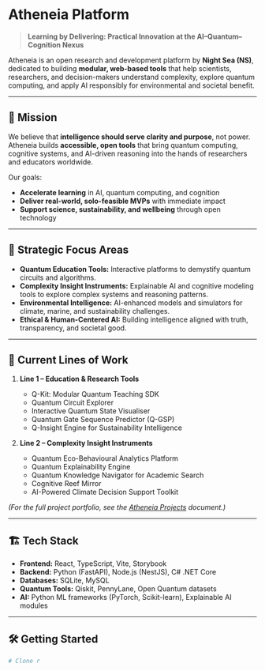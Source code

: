 # Atheneia Platform

> **Learning by Delivering: Practical Innovation at the AI–Quantum–Cognition Nexus**

Atheneia is an open research and development platform by **Night Sea (NS)**, dedicated to building **modular, web-based tools** that help scientists, researchers, and decision-makers understand complexity, explore quantum computing, and apply AI responsibly for environmental and societal benefit.

---

## 🌌 Mission

We believe that **intelligence should serve clarity and purpose**, not power.  
Atheneia builds **accessible, open tools** that bring quantum computing, cognitive systems, and AI-driven reasoning into the hands of researchers and educators worldwide.

Our goals:

- **Accelerate learning** in AI, quantum computing, and cognition  
- **Deliver real-world, solo-feasible MVPs** with immediate impact  
- **Support science, sustainability, and wellbeing** through open technology

---

## 🧭 Strategic Focus Areas

- **Quantum Education Tools:** Interactive platforms to demystify quantum circuits and algorithms.  
- **Complexity Insight Instruments:** Explainable AI and cognitive modeling tools to explore complex systems and reasoning patterns.  
- **Environmental Intelligence:** AI-enhanced models and simulators for climate, marine, and sustainability challenges.  
- **Ethical & Human-Centered AI:** Building intelligence aligned with truth, transparency, and societal good.

---

## 🚀 Current Lines of Work

1. **Line 1 – Education & Research Tools**
   - Q-Kit: Modular Quantum Teaching SDK
   - Quantum Circuit Explorer
   - Interactive Quantum State Visualiser
   - Quantum Gate Sequence Predictor (Q-GSP)
   - Q-Insight Engine for Sustainability Intelligence

2. **Line 2 – Complexity Insight Instruments**
   - Quantum Eco-Behavioural Analytics Platform
   - Quantum Explainability Engine
   - Quantum Knowledge Navigator for Academic Search
   - Cognitive Reef Mirror
   - AI-Powered Climate Decision Support Toolkit

*(For the full project portfolio, see the [Atheneia Projects](./PROJECTS.md) document.)*

---

## 🏗️ Tech Stack

- **Frontend:** React, TypeScript, Vite, Storybook  
- **Backend:** Python (FastAPI), Node.js (NestJS), C# .NET Core  
- **Databases:** SQLite, MySQL  
- **Quantum Tools:** Qiskit, PennyLane, Open Quantum datasets  
- **AI:** Python ML frameworks (PyTorch, Scikit-learn), Explainable AI modules

---

## 🛠️ Getting Started

```bash
# Clone r
